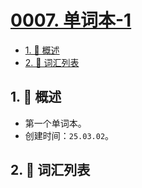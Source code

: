 # [0007. 单词本-1](https://github.com/Tdahuyou/TNotes.en-notes/tree/main/notes/0007.%20%E5%8D%95%E8%AF%8D%E6%9C%AC-1)

<!-- region:toc -->

- [1. 📝 概述](#1--概述)
- [2. 📒 词汇列表](#2--词汇列表)

<!-- endregion:toc -->

## 1. 📝 概述

- 第一个单词本。
- 创建时间：`25.03.02`。

## 2. 📒 词汇列表

<EnWordList needSort :words="[
'abandon',
'abate',
'adopt',
'album',
'analytic',
'Analytics',
'April',
'association',
'August',
'bevel',
'bird',
'bisect',
'brake',
'branch',
'broadcast',
'bump',
'cabbage',
'caret',
'cat',
'cattle',
'cattle',
'chaff',
'cock',
'concept',
'correspond',
'costume',
'cow',
'creation',
'currency',
'December',
'decimal',
'deprecate',
'deprecated',
'dialog',
'dinosaur',
'dispose',
'dividend',
'divisor',
'dog',
'donate',
'drop',
'duck',
'eventually',
'February',
'garlic',
'gesture',
'gunfire',
'haystack',
'horizontal',
'horse',
'innovation',
'internal',
'interpolate',
'January',
'July',
'June',
'lineto',
'luminary',
'March',
'May',
'miter',
'mix',
'module',
'moveto',
'mutation',
'needle',
'note',
'November',
'October',
'overlay',
'pair',
'patrol',
'performance',
'perhaps',
'peripheral',
'police',
'populate',
'populate',
'precision',
'procedure',
'propeller',
'purify',
'quadratic',
'rooster',
'scalable',
'schedule',
'scratch',
'September',
'serial',
'sheep',
'shoe',
'snap',
'surface',
'syntax',
'triangle',
'truncate',
'truncated',
'vanilla',
'vertical',
'voltage',
'warning',
'whistle',
]"></EnWordList>
